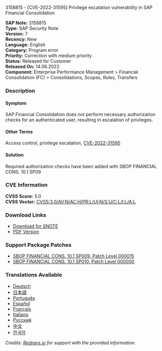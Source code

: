3158815 - [CVE-2022-31595] Privilege escalation vulnerability in SAP Financial Consolidation

**SAP Note:** 3158815  
**Type:** SAP Security Note  
**Version:** 7  
**Recency:** New  
**Language:** English  
**Category:** Program error  
**Priority:** Correction with medium priority  
**Status:** Released for Customer  
**Released On:** 14.06.2022  
**Component:** Enterprise Performance Management > Financial Consolidation (FC) > Consolidations, Scopes, Rules, Transfers  

### Description

#### Symptom
SAP Financial Consolidation does not perform necessary authorization checks for an authenticated user, resulting in escalation of privileges.

#### Other Terms
Access control, privilege escalation, [CVE-2022-31595](https://cve.mitre.org/cgi-bin/cvename.cgi?name=CVE-2022-31595)

#### Solution
Required authorization checks have been added with SBOP FINANCIAL CONS. 10.1 SP09

### CVE Information
**CVSS Score:** 5.0  
**CVSS Vector:** [CVSS:3.0/AV:N/AC:H/PR:L/UI:N/S:U/C:L/I:L/A:L](https://www.first.org/cvss)

### Download Links
- [Download for SNOTE](https://notesdownloads.sap.com/note/0040000000770522022)
- [PDF Version](https://userapps.support.sap.com/sap/support/sfm/notes/print/0003158815?language=en-US&token=A51FF18A3185CD96DF5FB51B7AC63BFB)

### Support Package Patches
- [SBOP FINANCIAL CONS. 10.1 SP009, Patch Level 000015](https://me.sap.com/sap/support/swdc/notes?cvnr=73555000100200000713&support_package=SP009&patch_level=000015)
- [SBOP FINANCIAL CONS. 10.1 SP010, Patch Level 000000](https://me.sap.com/sap/support/swdc/notes?cvnr=73555000100200000713&support_package=SP010&patch_level=000000)

### Translations Available
- [Deutsch](https://me.sap.com/notes/0003158815/D)
- [日本語](https://me.sap.com/notes/0003158815/J)
- [Português](https://me.sap.com/notes/0003158815/P)
- [Español](https://me.sap.com/notes/0003158815/S)
- [Français](https://me.sap.com/notes/0003158815/F)
- [Italiano](https://me.sap.com/notes/0003158815/I)
- [Русский](https://me.sap.com/notes/0003158815/R)
- [中文](https://me.sap.com/notes/0003158815/1)
- [한국어](https://me.sap.com/notes/0003158815/3)

*Credits: [Redrays.io](https://redrays.io) for support with the provided information.*